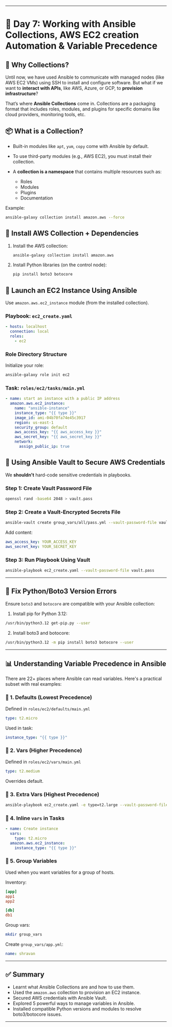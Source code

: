 
---

# 📘 Day 7: Working with Ansible Collections, AWS EC2 creation Automation & Variable Precedence

## 🔹 Why Collections?

Until now, we have used Ansible to communicate with managed nodes (like AWS EC2 VMs) using SSH to install and configure software. But what if we want to **interact with APIs**, like AWS, Azure, or GCP, to **provision infrastructure**?

That’s where **Ansible Collections** come in. Collections are a packaging format that includes roles, modules, and plugins for specific domains like cloud providers, monitoring tools, etc.

## 📦 What is a Collection?

* Built-in modules like `apt`, `yum`, `copy` come with Ansible by default.
* To use third-party modules (e.g., AWS EC2), you must install their collection.
* A **collection is a namespace** that contains multiple resources such as:

  * Roles
  * Modules
  * Plugins
  * Documentation

Example:

```bash
ansible-galaxy collection install amazon.aws --force
```

## 🧪 Install AWS Collection + Dependencies

1. Install the AWS collection:

   ```bash
   ansible-galaxy collection install amazon.aws
   ```
2. Install Python libraries (on the control node):

   ```bash
   pip install boto3 botocore
   ```

## 🚀 Launch an EC2 Instance Using Ansible

Use `amazon.aws.ec2_instance` module (from the installed collection).

### Playbook: `ec2_create.yaml`

```yaml
- hosts: localhost
  connection: local
  roles:
    - ec2
```

### Role Directory Structure

Initialize your role:

```bash
ansible-galaxy role init ec2
```

### Task: `roles/ec2/tasks/main.yml`

```yaml
- name: start an instance with a public IP address
  amazon.aws.ec2_instance:
    name: "ansible-instance"
    instance_type: "{{ type }}"
    image_id: ami-04b70fa74e45c3917
    region: us-east-1
    security_group: default
    aws_access_key: "{{ aws_access_key }}"
    aws_secret_key: "{{ aws_secret_key }}"
    network:
      assign_public_ip: true
```

## 🔐 Using Ansible Vault to Secure AWS Credentials

We **shouldn't** hard-code sensitive credentials in playbooks.

### Step 1: Create Vault Password File

```bash
openssl rand -base64 2048 > vault.pass
```

### Step 2: Create a Vault-Encrypted Secrets File

```bash
ansible-vault create group_vars/all/pass.yml --vault-password-file vault.pass
```

Add content:

```yaml
aws_access_key: YOUR_ACCESS_KEY
aws_secret_key: YOUR_SECRET_KEY
```

### Step 3: Run Playbook Using Vault

```bash
ansible-playbook ec2_create.yaml --vault-password-file vault.pass
```

---

## 🔄 Fix Python/Boto3 Version Errors

Ensure `boto3` and `botocore` are compatible with your Ansible collection:

1. Install pip for Python 3.12:

```bash
/usr/bin/python3.12 get-pip.py --user
```

2. Install boto3 and botocore:

```bash
/usr/bin/python3.12 -m pip install boto3 botocore --user
```

---

## 📊 Understanding Variable Precedence in Ansible

There are 22+ places where Ansible can read variables. Here's a practical subset with real examples:

### 🥇 1. Defaults (Lowest Precedence)

Defined in `roles/ec2/defaults/main.yml`

```yaml
type: t2.micro
```

Used in task:

```yaml
instance_type: "{{ type }}"
```

### 🥈 2. Vars (Higher Precedence)

Defined in `roles/ec2/vars/main.yml`

```yaml
type: t2.medium
```

Overrides default.

### 🥉 3. Extra Vars (Highest Precedence)

```bash
ansible-playbook ec2_create.yaml -e type=t2.large --vault-password-file vault.pass
```

### 🔄 4. Inline `vars` in Tasks

```yaml
- name: Create instance
  vars:
    type: t2.micro
  amazon.aws.ec2_instance:
    instance_type: "{{ type }}"
```

### 🎯 5. Group Variables

Used when you want variables for a group of hosts.

Inventory:

```ini
[app]
app1
app2

[db]
db1
```

Group vars:

```bash
mkdir group_vars
```

Create `group_vars/app.yml`:

```yaml
name: shravan
```

---

## ✅ Summary

* Learnt what Ansible Collections are and how to use them.
* Used the `amazon.aws` collection to provision an EC2 instance.
* Secured AWS credentials with Ansible Vault.
* Explored 5 powerful ways to manage variables in Ansible.
* Installed compatible Python versions and modules to resolve boto3/botocore issues.

---


